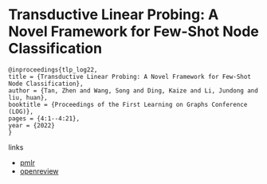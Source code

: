 # Transductive Linear Probing: A Novel Framework for Few-Shot Node Classification

```
@inproceedings{tlp_log22,
title = {Transductive Linear Probing: A Novel Framework for Few-Shot Node Classification},
author = {Tan, Zhen and Wang, Song and Ding, Kaize and Li, Jundong and liu, huan},
booktitle = {Proceedings of the First Learning on Graphs Conference (LOG)},
pages = {4:1--4:21},
year = {2022}
}
```

links
- [pmlr](https://proceedings.mlr.press/v198/tan22a.html)
- [openreview](https://openreview.net/forum?id=dK8vOIBENa3)
